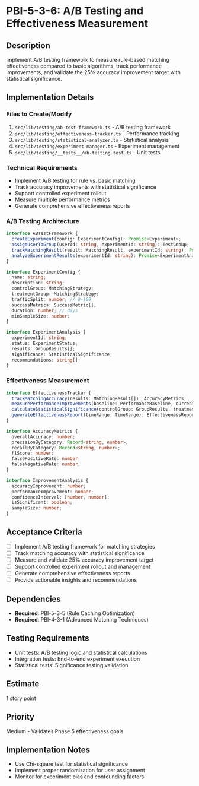# PBI-5-3-6: A/B Testing and Effectiveness Measurement

## Description

Implement A/B testing framework to measure rule-based matching effectiveness
compared to basic algorithms, track performance improvements, and validate
the 25% accuracy improvement target with statistical significance.

## Implementation Details

### Files to Create/Modify

1. `src/lib/testing/ab-test-framework.ts` - A/B testing framework
2. `src/lib/testing/effectiveness-tracker.ts` - Performance tracking
3. `src/lib/testing/statistical-analyzer.ts` - Statistical analysis
4. `src/lib/testing/experiment-manager.ts` - Experiment management
5. `src/lib/testing/__tests__/ab-testing.test.ts` - Unit tests

### Technical Requirements

- Implement A/B testing for rule vs. basic matching
- Track accuracy improvements with statistical significance
- Support controlled experiment rollout
- Measure multiple performance metrics
- Generate comprehensive effectiveness reports

### A/B Testing Architecture

```typescript
interface ABTestFramework {
  createExperiment(config: ExperimentConfig): Promise<Experiment>;
  assignUserToGroup(userId: string, experimentId: string): TestGroup;
  trackMatchingResult(result: MatchingResult, experimentId: string): Promise<void>;
  analyzeExperimentResults(experimentId: string): Promise<ExperimentAnalysis>;
}

interface ExperimentConfig {
  name: string;
  description: string;
  controlGroup: MatchingStrategy;
  treatmentGroup: MatchingStrategy;
  trafficSplit: number; // 0-100
  successMetrics: SuccessMetric[];
  duration: number; // days
  minSampleSize: number;
}

interface ExperimentAnalysis {
  experimentId: string;
  status: ExperimentStatus;
  results: GroupResults[];
  significance: StatisticalSignificance;
  recommendations: string[];
}
```

### Effectiveness Measurement

```typescript
interface EffectivenessTracker {
  trackMatchingAccuracy(results: MatchingResult[]): AccuracyMetrics;
  measurePerformanceImprovements(baseline: PerformanceBaseline, current: PerformanceMetrics): ImprovementAnalysis;
  calculateStatisticalSignificance(controlGroup: GroupResults, treatmentGroup: GroupResults): SignificanceTest;
  generateEffectivenessReport(timeRange: TimeRange): EffectivenessReport;
}

interface AccuracyMetrics {
  overallAccuracy: number;
  precisionByCategory: Record<string, number>;
  recallByCategory: Record<string, number>;
  f1Score: number;
  falsePositiveRate: number;
  falseNegativeRate: number;
}

interface ImprovementAnalysis {
  accuracyImprovement: number;
  performanceImprovement: number;
  confidenceInterval: [number, number];
  isSignificant: boolean;
  sampleSize: number;
}
```

## Acceptance Criteria

- [ ] Implement A/B testing framework for matching strategies
- [ ] Track matching accuracy with statistical significance
- [ ] Measure and validate 25% accuracy improvement target
- [ ] Support controlled experiment rollout and management
- [ ] Generate comprehensive effectiveness reports
- [ ] Provide actionable insights and recommendations

## Dependencies

- **Required**: PBI-5-3-5 (Rule Caching Optimization)
- **Required**: PBI-4-3-1 (Advanced Matching Techniques)

## Testing Requirements

- Unit tests: A/B testing logic and statistical calculations
- Integration tests: End-to-end experiment execution
- Statistical tests: Significance testing validation

## Estimate

1 story point

## Priority

Medium - Validates Phase 5 effectiveness goals

## Implementation Notes

- Use Chi-square test for statistical significance
- Implement proper randomization for user assignment
- Monitor for experiment bias and confounding factors

